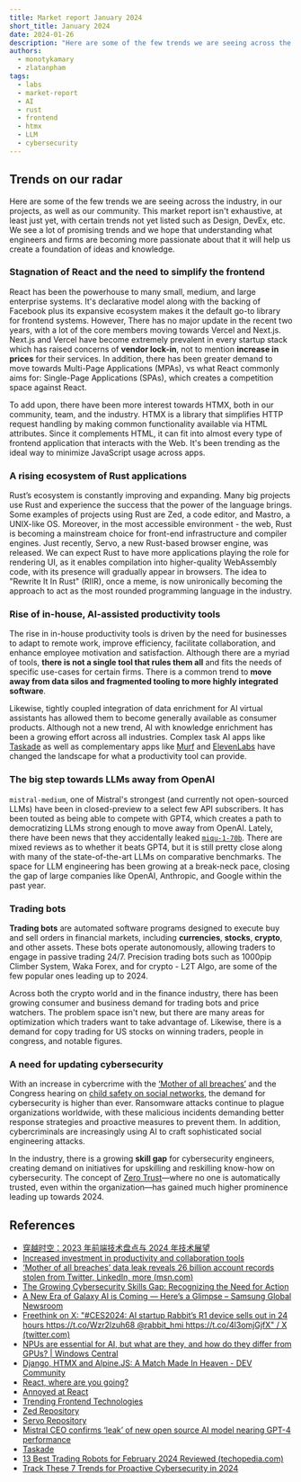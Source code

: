 ```yaml
---
title: Market report January 2024
short_title: January 2024
date: 2024-01-26
description: "Here are some of the few trends we are seeing across the industry, in our projects, as well as our community. This market report isn't exhaustive, at least just yet, with certain trends not yet listed such as Blockchain, data management, DevEx, etc. We see a lot of promising trends and we hope that understanding what engineers and firms are becoming more passionate about that it will help us create a foundation of ideas and knowledge."
authors:
  - monotykamary
  - zlatanpham
tags:
  - labs
  - market-report
  - AI
  - rust
  - frontend
  - htmx
  - LLM
  - cybersecurity
---
```


## Trends on our radar

Here are some of the few trends we are seeing across the industry, in our projects, as well as our community. This market report isn't exhaustive, at least just yet, with certain trends not yet listed such as Design, DevEx, etc. We see a lot of promising trends and we hope that understanding what engineers and firms are becoming more passionate about that it will help us create a foundation of ideas and knowledge.

### Stagnation of React and the need to simplify the frontend

React has been the powerhouse to many small, medium, and large enterprise systems. It's declarative model along with the backing of Facebook plus its expansive ecosystem makes it the default go-to library for frontend systems. However, There has no major update in the recent two years, with a lot of the core members moving towards Vercel and Next.js. Next.js and Vercel have become extremely prevalent in every startup stack which has raised concerns of **vendor lock-in**, not to mention **increase in prices** for their services. In addition, there has been greater demand to move towards Multi-Page Applications (MPAs), vs what React commonly aims for: Single-Page Applications (SPAs), which creates a competition space against React.

To add upon, there have been more interest towards HTMX, both in our community, team, and the industry. HTMX is a library that simplifies HTTP request handling by making common functionality available via HTML attributes. Since it complements HTML, it can fit into almost every type of frontend application that interacts with the Web. It's been trending as the ideal way to minimize JavaScript usage across apps.

### A rising ecosystem of Rust applications

Rust’s ecosystem is constantly improving and expanding. Many big projects use Rust and experience the success that the power of the language brings. Some examples of projects using Rust are Zed, a code editor, and Mastro, a UNIX-like OS. Moreover, in the most accessible environment - the web, Rust is becoming a mainstream choice for front-end infrastructure and compiler engines. Just recently, Servo, a new Rust-based browser engine, was released. We can expect Rust to have more applications playing the role for rendering UI, as it enables compilation into higher-quality WebAssembly code, with its presence will gradually appear in browsers. The idea to "Rewrite It In Rust" (RIIR), once a meme, is now unironically becoming the approach to act as the most rounded programming language in the industry.

### Rise of in-house, AI-assisted productivity tools

The rise in in-house productivity tools is driven by the need for businesses to adapt to remote work, improve efficiency, facilitate collaboration, and enhance employee motivation and satisfaction. Although there are a myriad of tools, **there is not a single tool that rules them all** and fits the needs of specific use-cases for certain firms. There is a common trend to **move away from data silos and fragmented tooling to more highly integrated software**.

Likewise, tightly coupled integration of data enrichment for AI virtual assistants has allowed them to become generally available as consumer products. Although not a new trend, AI with knowledge enrichment has been a growing effort across all industries. Complex task AI apps like [Taskade](https://www.taskade.com/) as well as complementary apps like [Murf](https://murf.ai/) and [ElevenLabs](https://elevenlabs.io/) have changed the landscape for what a productivity tool can provide.

### The big step towards LLMs away from OpenAI

`mistral-medium`, one of Mistral's strongest (and currently not open-sourced LLMs) have been in closed-preview to a select few API subscribers. It has been touted as being able to compete with GPT4, which creates a path to democratizing LLMs strong enough to move away from OpenAI. Lately, there have been news that they accidentally leaked [`miqu-1-70b`](https://anakin.ai/blog/miqu-1-70b/). There are mixed reviews as to whether it beats GPT4, but it is still pretty close along with many of the state-of-the-art LLMs on comparative benchmarks. The space for LLM engineering has been growing at a break-neck pace, closing the gap of large companies like OpenAI, Anthropic, and Google within the past year.

### Trading bots

**Trading bots** are automated software programs designed to execute buy and sell orders in financial markets, including **currencies**, **stocks**, **crypto**, and other assets. These bots operate autonomously, allowing traders to engage in passive trading 24/7. Precision trading bots such as 1000pip Climber System, Waka Forex, and for crypto - L2T Algo, are some of the few popular ones leading up to 2024.

Across both the crypto world and in the finance industry, there has been growing consumer and business demand for trading bots and price watchers. The problem space isn't new, but there are many areas for optimization which traders want to take advantage of. Likewise, there is a demand for copy trading for US stocks on winning traders, people in congress, and notable figures.

### A need for updating cybersecurity

With an increase in cybercrime with the [‘Mother of all breaches’](https://www.msn.com/en-us/money/other/mother-of-all-breaches-data-leak-reveals-26-billion-account-records-stolen-from-twitter-linkedin-more/ar-BB1h8uz2) and the Congress hearing on [child safety on social networks](https://www.msn.com/en-us/news/technology/tiktok-snap-x-and-meta-ceos-grilled-at-tense-senate-hearing-on-social-media-and-kids/ar-BB1hxlbh), the demand for cybersecurity is higher than ever. Ransomware attacks continue to plague organizations worldwide, with these malicious incidents demanding better response strategies and proactive measures to prevent them. In addition, cybercriminals are increasingly using AI to craft sophisticated social engineering attacks.

In the industry, there is a growing **skill gap** for cybersecurity engineers, creating demand on initiatives for upskilling and reskilling know-how on cybersecurity. The concept of [Zero Trust](https://www.isaca.org/resources/news-and-trends/industry-news/2023/track-these-7-trends-for-proactive-cybersecurity-in-2024)—where no one is automatically trusted, even within the organization—has gained much higher prominence leading up towards 2024.

## References

- [穿越时空：2023 年前端技术盘点与 2024 年技术展望](https://mp.weixin.qq.com/s/LiygBJqMN8U_vSpAjxMibQ)
- [Increased investment in productivity and collaboration tools](https://discord.com/channels/462663954813157376/788084358991970337/1200049567765368882)
- [‘Mother of all breaches’ data leak reveals 26 billion account records stolen from Twitter, LinkedIn, more (msn.com)](https://www.msn.com/en-us/money/other/mother-of-all-breaches-data-leak-reveals-26-billion-account-records-stolen-from-twitter-linkedin-more/ar-BB1h8uz2)
- [The Growing Cybersecurity Skills Gap: Recognizing the Need for Action](https://www.linkedin.com/pulse/growing-cybersecurity-skills-gap-recognizing-need-action-khatri)
- [A New Era of Galaxy AI is Coming — Here’s a Glimpse – Samsung Global Newsroom](https://news.samsung.com/global/a-new-era-of-galaxy-ai-is-coming-heres-a-glimpse)
- [Freethink on X: "#CES2024: AI startup Rabbit’s R1 device sells out in 24 hours https://t.co/Wzr2lzuh68 @rabbit_hmi https://t.co/4l3omjGjfX" / X (twitter.com)](https://twitter.com/freethinkmedia/status/1745560844824396135)
- [NPUs are essential for AI, but what are they, and how do they differ from GPUs? | Windows Central](https://www.windowscentral.com/hardware/what-is-npu-vs-gpu)
- [Django, HTMX and Alpine.JS: A Match Made In Heaven - DEV Community](https://dev.to/nicholas_moen/what-i-learned-while-using-django-with-htmx-and-alpine-js-24jg)
- [React, where are you going?](https://dev.to/matfrana/react-where-are-you-going-5284)
- [Annoyed at React](https://blog.cassidoo.co/post/annoyed-at-react/)
- [Trending Frontend Technologies](https://virtuslab.com/blog/trending-frontend-technologies/)
- [Zed Repository](https://github.com/zed-industries/zed)
- [Servo Repository](https://github.com/servo/servo)
- [Mistral CEO confirms ‘leak’ of new open source AI model nearing GPT-4 performance](https://venturebeat.com/ai/mistral-ceo-confirms-leak-of-new-open-source-ai-model-nearing-gpt-4-performance)
- [Taskade](https://www.taskade.com/)
- [13 Best Trading Robots for February 2024 Reviewed (techopedia.com)](https://www.techopedia.com/investing/best-trading-robots)
- [Track These 7 Trends for Proactive Cybersecurity in 2024](https://www.isaca.org/resources/news-and-trends/industry-news/2023/track-these-7-trends-for-proactive-cybersecurity-in-2024)
